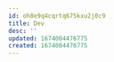 ```yaml
---
id: oh8e9q4cqrtq675kxu2j0c9
title: Dev
desc: ''
updated: 1674004476775
created: 1674004476775
---
```

